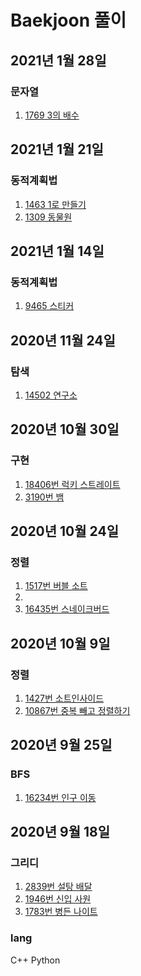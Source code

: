 # Baekjoon 풀이

## 2021년 1월 28일
### 문자열

1. [1769 3의 배수](Python/1769_3의_배수.py)

## 2021년 1월 21일
### 동적계획법

1. [1463 1로 만들기](Python/1463_1로_만들기.py)
2. [1309 동물원](Python/1309_동물원.py)

## 2021년 1월 14일
### 동적계획법

1. [9465 스티커](Python/9465_스티커.py)

## 2020년 11월 24일
### 탐색

1. [14502 연구소](Python/14502_연구소.py)

## 2020년 10월 30일
### 구현

1. [18406번 럭키 스트레이트](Python/18406_럭키_스트레이트.py)   
2. [3190번 뱀](Python/3190_뱀.py)

## 2020년 10월 24일
### 정렬

1. [1517번 버블 소트](Python/1517_버블_소트.py)
2.
3. [16435번 스네이크버드](Python/16435.py)

## 2020년 10월 9일
### 정렬

1. [1427번 소트인사이드](Python/1427_소트인사이드.py)
2. [10867번 중복 빼고 정렬하기](Python/10867_중복_뺴고_정렬하기.py)

## 2020년 9월 25일
### BFS

1. [16234번 인구 이동](Python/16234.py)

## 2020년 9월 18일
### 그리디

1. [2839번 설탕 배달](Cpp/2839.py)
2. [1946번 신입 사원](Python/1946_신입_사원.py)
3. [1783번 병든 나이트](Python/1783_병든_나이트.py)



### lang
C++
Python
